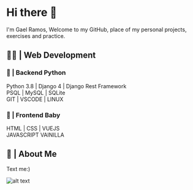 # Hi there 👋
I'm Gael Ramos, Welcome to my GitHub, place of my personal projects, exercises and practice.
## 👨‍💻 | Web Development
### 🐍 | Backend Python
Python 3.8  | Django 4 | Django Rest Framework <br>
PSQL | MySQL | SQLite <br>
GIT | VSCODE | LINUX
### 🍼 | Frontend Baby
HTML | CSS | VUEJS <br>
JAVASCRIPT VAINILLA


## 🤔 | About Me
Text me:)


<!--
**esgaelramos/esgaelramos** is a ✨ _special_ ✨ repository because its `README.md` (this file) appears on your GitHub profile.

Here are some ideas to get you started:

- 🔭 I’m currently working on ...
- 🌱 I’m currently learning ...
- 👯 I’m looking to collaborate on ...
- 🤔 I’m looking for help with ...
- 💬 Ask me about ...
- 📫 How to reach me: ...
- 😄 Pronouns: ...
- ⚡ Fun fact: ...
# 🤔 | Programming

-->
![alt text](https://upload.wikimedia.org/wikipedia/commons/thumb/e/e0/Git-logo.svg/1280px-Git-logo.svg.png)
